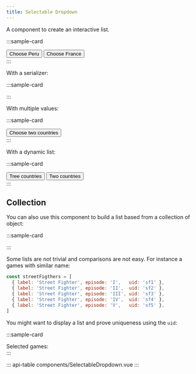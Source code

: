 ```yaml
---
title: Selectable Dropdown
---
```


A component to create an interactive list.

:::sample-card
<div class="p-2 text-center">
  <selectable-dropdown v-model="country" :items="allCountries"></selectable-dropdown>
  <button @click="country = 'Peru'" class="btn btn-outline-secondary mt-2 mx-2">Choose Peru</button>
  <button @click="country = 'France'" class="btn btn-outline-secondary mt-2 mx-2">Choose France</button>
</div>
:::

With a serializer:

:::sample-card
<div class="p-2 text-center">
  <selectable-dropdown deactivate-keys :serializer="item => item.toUpperCase()" :items="allCountries"></selectable-dropdown>
</div>
:::

With multiple values:

:::sample-card
<div class="p-2 text-center">
  <selectable-dropdown deactivate-keys v-model="countries" multiple :items="allCountries"></selectable-dropdown>
  <button class="btn btn-outline-secondary mt-2 mx-2" @click="countries = twoCountries">Choose two countries</button>
</div>
:::

With a dynamic list:

:::sample-card
<div class="p-2 text-center">
  <selectable-dropdown deactivate-keys v-model="countries" multiple :items="filteredCountries"></selectable-dropdown>
  <button class="btn btn-outline-secondary mt-2 mx-2" @click="filteredCountries = treeCountries">
    Tree countries
  </button>
  <button class="btn btn-outline-secondary mt-2 mx-2" @click="filteredCountries = twoCountries">
    Two countries
  </button>
</div>
:::

## Collection

You can also use this component to build a list based from a collection of object:

:::sample-card
<div class="p-2 text-center">
  <selectable-dropdown deactivate-keys multiple :items="countryCollection">
    <template #item-label="{ item }">
      <span v-html="item.label"></span>
    </template>
  </selectable-dropdown>
</div>
:::

Some lists are not trivial and comparisons are not easy. For instance a games with similar name:

```js
const streetFigthers = [
  { label: 'Street Fighter', episode: 'I',   uid: 'sf1' },
  { label: 'Street Fighter', episode: 'II',  uid: 'sf2' },
  { label: 'Street Fighter', episode: 'III', uid: 'sf3' },
  { label: 'Street Fighter', episode: 'IV',  uid: 'sf4' },
  { label: 'Street Fighter', episode: 'V',   uid: 'sf5' },
]
```

You might want to display a list and prove uniqueness using the `uid`:

:::sample-card
<div class="p-2 text-center">
  <selectable-dropdown deactivate-keys multiple :items="streetFigthers" v-model="selectedGames" :eq="(item, other) => item.uid === other.uid">
    <template #item-label="{ item }">
      <span v-html="item.label"></span> (<span v-html="item.episode"></span>)
    </template>
  </selectable-dropdown>
  Selected games: <span v-html="selectedGames.map(g => g.uid).join(', ')"></span>
</div>
:::

::: api-table components/SelectableDropdown.vue :::

<script>
  export default {
    data () {
      return {
        country: 'Peru',
        countries: [],
        filteredCountries: ['Spain', 'Peru', 'France'],
        twoCountries: ['Spain', 'France'],
        treeCountries: ['Spain', 'Peru', 'France'],
        allCountries: ['France', 'United State of America', 'Spain', 'Peru'],
        countryCollection: [
          { label: 'Spain' },
          { label: 'Peru' },
          { label: 'France' }
        ],
        selectedGames: [],
        streetFigthers: [
          { label: 'Street Fighter', episode: 'I',   uid: 'sf1' },
          { label: 'Street Fighter', episode: 'II',  uid: 'sf2' },
          { label: 'Street Fighter', episode: 'III', uid: 'sf3' },
          { label: 'Street Fighter', episode: 'IV',  uid: 'sf4' },
          { label: 'Street Fighter', episode: 'V',   uid: 'sf5' },
        ]
      }
    },
    watch: {
      country () {
        console.log('Selected country:', this.country)
      },
      countries () {
        console.log('Selected countries:', this.countries.join(', '))
      }
    }
  }
</script>

